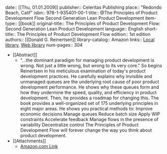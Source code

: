 date:: [[Thu, 01.01.2009]]
publisher:: Celeritas Publishing
place:: "Redondo Beach, Calif"
isbn:: 978-1-935401-00-1
title:: @The Principles of Product Development Flow Second Generation Lean Product Development
item-type:: [[book]]
original-title:: The Principles of Product Development Flow: Second Generation Lean Product Development
language:: English
short-title:: The Principles of Product Development Flow
edition:: 1st edition
authors:: [[Donald G. Reinertsen]]
library-catalog:: Amazon
links:: [Local library](zotero://select/library/items/HM4HEHXJ), [Web library](https://www.zotero.org/users/6520516/items/HM4HEHXJ)
num-pages:: 304

- [[Abstract]]
	- "...the dominant paradigm for managing product development is wrong. Not just a little wrong, but wrong to its very core." So begins Reinertsen in his meticulous examination of today's product development practices. He carefully explains why invisible and unmanaged queues are the underlying root cause of poor product development performance. He shows why these queues form and how they undermine the speed, quality, and efficiency in product development. Then, he provides a roadmap for changing this. The book provides a well-organized set of 175 underlying principles in eight major areas. He shows you practical methods to: Improve economic decisions Manage queues Reduce batch size Apply WIP constraints Accelerate feedback Manage flows in the presence of variability Decentralize control The Principles of Product Development Flow will forever change the way you think about product development.
- [[Attachments]]
	- [Amazon.com Link](https://www.amazon.com/Principles-Product-Development-Flow-Generation/dp/1935401009)